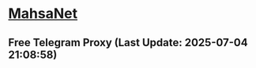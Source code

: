 
# [MahsaNet](https://t.me/mahsa_net)
## Free Telegram Proxy (Last Update: 2025-07-04 21:08:58)

    